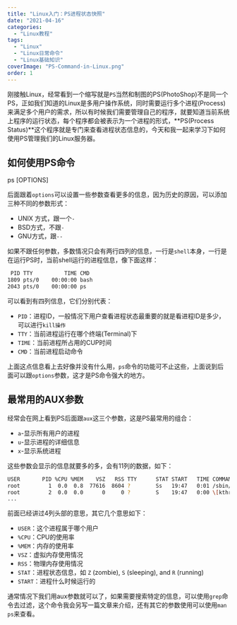 ```yaml
---
title: "Linux入门：PS进程状态快照"
date: "2021-04-16"
categories: 
  - "Linux教程"
tags: 
  - "Linux"
  - "Linux日常命令"
  - "Linux基础知识"
coverImage: "PS-Command-in-Linux.png"
order: 1
---
```


刚接触Linux，经常看到一个缩写就是`PS`当然和制图的PS(PhotoShop)不是同一个PS，正如我们知道的Linux是多用户操作系统，同时需要运行多个进程(Process)来满足多个用户的需求，所以有时候我们需要管理自己的程序，就要知道当前系统上程序的运行状态，每个程序都会被表示为一个进程的形式，**PS(Process Status)**这个程序就是专门来查看进程状态信息的，今天和我一起来学习下如何使用PS管理我们的Linux服务器。

## 如何使用PS命令

ps [OPTIONS]

后面跟着`options`可以设置一些参数查看更多的信息，因为历史的原因，可以添加三种不同的参数形式：

- UNIX 方式，跟一个`-`
- BSD方式，不跟`-`
- GNU方式，跟`--`

如果不跟任何参数，多数情况只会有两行四列的信息，一行是`shell`本身，一行是在运行PS时，当前shell运行的进程信息，像下面这样：
```bash
 PID TTY          TIME CMD
1809 pts/0    00:00:00 bash
2043 pts/0    00:00:00 ps
```
可以看到有四列信息，它们分别代表：

- `PID`：进程ID，一般情况下用户查看进程状态最重要的就是看进程ID是多少，可以进行`kill操作`
- `TTY`：当前进程运行在哪个终端(Terminal)下
- `TIME`：当前进程所占用的CUP时间
- `CMD`：当前进程启动命令

上面这点信息看上去好像并没有什么用，`ps`命令的功能可不止这些，上面说到后面可以跟`options`参数，这才是PS命令强大的地方。

## 最常用的AUX参数

经常会在网上看到PS后面跟`aux`这三个参数，这是PS最常用的组合：

- `a`\-显示所有用户的进程
- `u`\-显示进程的详细信息
- `x`\-显示系统进程

这些参数会显示的信息就要多的多，会有11列的数据，如下：
```bash
USER       PID %CPU %MEM    VSZ   RSS TTY      STAT START   TIME COMMAND
root         1  0.0  0.8  77616  8604 ?        Ss   19:47   0:01 /sbin/init
root         2  0.0  0.0      0     0 ?        S    19:47   0:00 \[kthreadd\]
...
```
前面已经讲过4列头部的意思，其它几个意思如下：

- `USER`：这个进程属于哪个用户
- `%CPU`：CPU的使用率
- `%MEM`：内存的使用率
- `VSZ`：虚拟内存使用情况
- `RSS`：物理内存使用情况
- `STAT`：进程状态信息，如 `Z` (zombie), `S` (sleeping), and `R` (running)
- `START`：进程什么时候运行的

通常情况下我们用aux参数就可以了，如果需要搜索特定的信息，可以使用`grep`命令去过滤，这个命令我会另写一篇文章来介绍，还有其它的参数使用可以使用`man ps`来查看。
